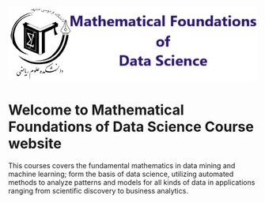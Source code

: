 ![](img/banner.png)

# Welcome to Mathematical Foundations of Data Science Course website

This courses covers the fundamental mathematics in data mining and machine learning; form the basis of data science, utilizing automated methods to analyze patterns and models for all kinds of data in applications ranging from scientific discovery to business analytics.

```{tableofcontents}
```
